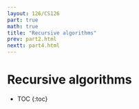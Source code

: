```yaml
---
layout: 126/CS126
part: true
math: true
title: "Recursive algorithms"
prev: part2.html
nextt: part4.html
---
```


# Recursive algorithms

* TOC
{:toc}
